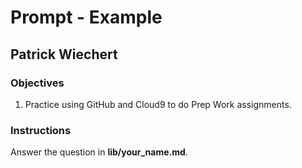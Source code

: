 # Prompt - Example

## Patrick Wiechert

### Objectives

1. Practice using GitHub and Cloud9 to do Prep Work assignments.

### Instructions

Answer the question in **lib/your_name.md**.